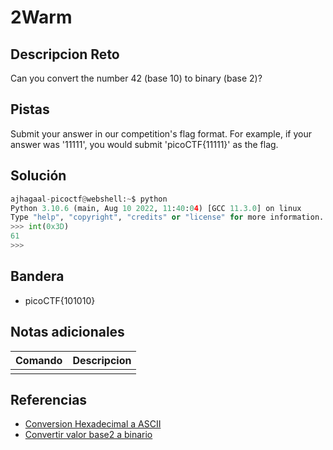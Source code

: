 # 2Warm

## Descripcion Reto
Can you convert the number 42 (base 10) to binary (base 2)?

## Pistas
Submit your answer in our competition's flag format. For example, if your answer was '11111', you would submit 'picoCTF{11111}' as the flag.

## Solución
```python
ajhagaal-picoctf@webshell:~$ python
Python 3.10.6 (main, Aug 10 2022, 11:40:04) [GCC 11.3.0] on linux
Type "help", "copyright", "credits" or "license" for more information.
>>> int(0x3D)
61
>>> 
```

## Bandera
* picoCTF{101010}

## Notas adicionales
| Comando | Descripcion |
|---------|-------------|
|  |  |

## Referencias
- [Conversion Hexadecimal a ASCII](https://www.rapidtables.com/convert/number/hex-to-ascii.html)
- [Convertir valor base2 a binario](https://www.codigopiton.com/como-convertir-decimal-en-binario-en-python/)